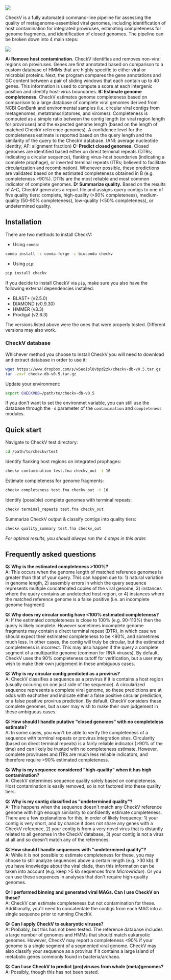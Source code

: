 ![](https://bitbucket.org/berkeleylab/checkv/raw/6d4448f738ac8549551c8ef9511afb05bc394813/logo.png)

CheckV is a fully automated command-line pipeline for assessing the quality of metagenome-assembled viral genomes, including identification of host contamination for integrated proviruses, estimating completeness for genome fragments, and identification of closed genomes. The pipeline can be broken down into 4 main steps:

![](https://bitbucket.org/berkeleylab/checkv/raw/56a82c12b624933f7cd374d352ba24533d280575/pipeline.png)

**A: Remove host contamination.** CheckV identifies and removes non-viral regions on proviruses. Genes are first annotated based on comparison to a custom database of HMMs that are highly specific to either viral or microbial proteins. Next, the program compares the gene annotations and GC content between a pair of sliding windows that each contain up to 40 genes. This information is used to compute a score at each intergenic position and identify host-virus boundaries.
**B: Estimate genome completeness.** CheckV estimates genome completeness based on comparison to a large database of complete viral genomes derived from NCBI GenBank and environmental samples (i.e. circular viral contigs from metagenomes, metatranscriptomes, and viromes). Completeness is computed as a simple ratio between the contig length (or viral region length for proviruses) and the expected genome length (based on the length of matched CheckV reference genomes). A confidence level for the completeness estimate is reported based on the query length and the similarity of the query to the CheckV database. (ANI: average nucleotide identity; AF: alignment fraction)
**C: Predict closed genomes.** Closed genomes are identified based either on direct terminal repeats (DTRs; indicating a circular sequence), flanking virus-host boundaries (indicating a complete prophage), or inverted terminal repeats (ITRs; believed to facilitate circularization and recombination). Whenever possible, these predictions are validated based on the estimated completeness obtained in B (e.g. completeness >90%). DTRs are the most reliable and most common indicator of complete genomes.
**D: Summarize quality.** Based on the results of A-C, CheckV generates a report file and assigns query contigs to one of five quality tiers: complete, high-quality (>90% completeness), medium-quality (50-90% completeness), low-quality (<50% completeness), or undetermined quality.

## Installation

There are two methods to install CheckV:

- Using `conda`:

```bash
conda install -c conda-forge -c bioconda checkv
```

- Using `pip`:

```bash
pip install checkv
```

If you decide to install CheckV via `pip`, make sure you also have the following external dependencies installed:

- BLAST+ (v2.5.0)
- DIAMOND (v0.9.30)
- HMMER (v3.3)
- Prodigal (v2.6.3)

The versions listed above were the ones that were properly tested. Different versions may also work.

### CheckV database

Whichever method you choose to install CheckV you will need to download and extract database in order to use it:

```bash
wget https://www.dropbox.com/s/w5eoipl8vbpd2zk/checkv-db-v0.5.tar.gz
tar -zxvf checkv-db-v0.5.tar.gz
```

Update your environment:

```bash
export CHECKVDB=/path/to/checkv-db-v0.5
```

If you don't want to set the environmet variable, you can still use the database through the `-d` parameter of the `contamination` and `completeness` modules.

## Quick start

Navigate to CheckV test directory:

```bash
cd /path/to/checkv/test
```

Identify flanking host regions on integrated prophages:

```bash
checkv contamination test.fna checkv_out -t 16
```

Estimate completeness for genome fragments:

```bash
checkv completeness test.fna checkv_out -t 16
```

Identify (possible) complete genomes with terminal repeats:

```bash
checkv terminal_repeats test.fna checkv_out
```

Summarize CheckV output & classify contigs into quality tiers:

```bash
checkv quality_summary test.fna checkv_out
```

*For optimal results, you should always run the 4 steps in this order.*


## Frequently asked questions

**Q: Why is the estimated completeness >100%?**  
A: This occurs when the genome length of matched reference genomes is greater than that of your query. This can happen due to: 1) natural variation in genome length, 2) assembly errors in which the query sequence represents multiple concatenated copies of the viral genome, 3) instances where the query contains an undetected host region, or 4) instances where the matched reference genome is a false positive (i.e. an incomplete genome fragment)  

**Q: Why does my circular contig have <100% estimated completeness?**   
A: If the estimated completeness is close to 100% (e.g. 90-110%) then the query is likely complete. However sometimes incomplete genome fragments may contain a direct terminal repeat (DTR), in which case we should expect their estimated completeness to be <90%, and sometimes much less. In other cases, the contig will truly be circular, but the estimated completeness is incorrect. This may also happen if the query a complete segment of a multipartite genome (common for RNA viruses). By default, CheckV uses the 90% completeness cutoff for verification, but a user may wish to make their own judgement in these ambiguous cases.  

**Q: Why is my circular contig predicted as a provirus?**  
A: CheckV classifies a sequence as a provirus if it is contains a host region (usually occuring on one just side of the sequence). A circularized sequence represents a complete viral genome, so these predictions are at odds with eachother and indicate either a false positive circular prediction, or a false positive provirus prediction. By default, CheckV considers these complete genomes, but a user may wish to make their own judgement in these ambiguous cases.  

**Q: How should I handle putative "closed genomes" with no completeless estimate?**   
A: In some cases, you won't be able to verify the completeness of a sequence with terminal repeats or provirus integration sites. Circularity (based on direct terminal repeats) is a fairly reliable indicator (>90% of the time) and can likely be trusted with no completeness estimate. However, complete proviruses and ITRs are much less reliable indicators, and therefore require >90% estimated completeness.  

**Q: Why is my sequence considered "high-quality" when it has high contamination?**   
A: CheckV determines sequence quality solely based on completeness. Host contamination is easily removed, so is not factored into these quality tiers.  

**Q: Why is my contig classified as "undetermined quality"?**  
A: This happens when the sequence doesn't match any CheckV reference genome with high enough similarity to confidently estimate completeness. There are a few explanations for this, in order of likely frequency: 1) your contig is very short, and by chance it does not share any genes with a CheckV reference, 2) your contig is from a very novel virus that is distantly related to all genomes in the CheckV database, 3) your contig is not a virus at all and so doesn't match any of the references.   

**Q: How should I handle sequences with "undetermined quality"?**  
A: While it is not possible to estimate completeness for these, you may choose to still analyze sequences above a certain length (e.g. >30 kb). If you have knowledge about the viral clade, then this information can be taken into account (e.g. keep >5 kb sequences from *Microviridae*). Or you can use these sequences in analyses that don't require high-quality genomes.  

**Q: I performed binning and generated viral MAGs. Can I use CheckV on these?**  
A: CheckV can estimate completeness but not contamination for these. Additionally, you'll need to concatentate the contigs from each MAG into a single sequence prior to running CheckV.

**Q: Can I apply CheckV to eukaryotic viruses?**  
A: Probably, but this has not been tested. The reference database includes a large number of genomes and HMMs that should match eukaryotic genomes. However, CheckV may report a completeness <90% if your genome is a single segment of a segmented viral genome. CheckV may also classify your sequence as a provirus if it contains a large island of metabolic genes commonly found in bacteria/archaea.

**Q: Can I use CheckV to predict (pro)viruses from whole (meta)genomes?**  
A: Possibly, though this has not been tested. 
